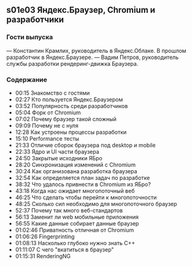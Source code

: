 s01e03 Яндекс.Браузер, Chromium и разработчики
----------------------------------------------

### Гости выпуска
— Константин Крамлих, руководитель в Яндекс.Облаке. В прошлом разработчик в Яндекс.Браузере.
— Вадим Петров, руководитель службы разработки рендеринг-движка Браузера.

### Содержание

- 00:15 Знакомство с гостями
- 02:27 Кто пользуется Яндекс.Браузером
- 03:52 Популярность среди разработчиков
- 05:04 Форк от Chromium
- 07:02 Почему браузер такой сложный
- 09:09 Почему не с нуля
- 12:28 Как устроены процессы разработки 
- 15:10 Performance тесты
- 21:33 Отличие сборок браузера под desktop и mobile
- 22:33 Ядро и UI части браузера
- 24:50 Закрытые исходники ЯБро
- 28:20 Синхронизация изменений с Chromium
- 30:24 Как организована разработка браузера
- 32:54 Как определяется план задач по разработке
- 38:32 Что удалось привнести в Chromium из ЯБро?
- 43:18 Когда нас ожидает многопоточный веб
- 46:25 Что сделать чтобы перейти к многопоточности
- 48:25 Сколько сил необходимо для многопоточного браузер
- 52:37 Почему так много веб-стандартов
- 56:13 Заменит ли web мобильные приложения
- 56:55 Какие данные собирает данные браузер
- 01:02:46 Приватность отличная от Chromium
- 01:06:26 Fingerprinting
- 01:08:13 Насколько глубоко нужно знать C++
- 01:11:07 С чего "вкатиться в браузер"
- 01:15:31 RenderingNG
